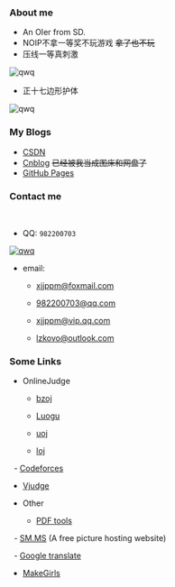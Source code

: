### About me
- An OIer from SD.
- NOIP不拿一等奖不玩游戏 ~~拿了也不玩~~
- 压线一等真刺激

![qwq](http://images.cnblogs.com/cnblogs_com/NuclearSubmarines/1013327/o_QWQ.gif)

- 正十七边形护体

![qwq](http://images.cnblogs.com/cnblogs_com/NuclearSubmarines/1098093/o_17.png)

### My Blogs
- [CSDN](http://blog.csdn.net/nuclearsubmarines/)
- [Cnblog](http://www.cnblogs.com/NuclearSubmarines/) ~~已经被我当成图床和网盘了~~ 
- [GitHub Pages](https://zzlzk.github.io/)

### Contact me
 
- QQ: `982200703`

<a target="_blank" href="http://wpa.qq.com/msgrd?v=3&uin=982200703&site=qq&menu=yes"><img border="0" src="http://wpa.qq.com/pa?p=2:982200703:51" alt="qwq" title="qwq"/></a>
 
- email:
 
  - xjjppm@foxmail.com
 
  - 982200703@qq.com
 
  - xjjppm@vip.qq.com
 
  - lzkovo@outlook.com
 
 ### Some Links
 
 - OnlineJudge
 
   -  [bzoj](http://www.lydsy.com/JudgeOnline/problemset.php/)
 
   -  [Luogu](http://www.luogu.org/)
 
   -  [uoj](http://uoj.ac/)
  
   -  [loj](http://loj.ac/)
  
   -  [Codeforces](http://codeforces.com/)
  
   -  [Vjudge](http://vjudge.net/)
 
 - Other
 
   -  [PDF tools](https://pdfcandy.com/)
  
   -  [SM.MS](http://sm.ms) (A free picture hosting website)
  
   -  [Google translate](https://translate.google.cn/)
  
   -  [MakeGirls](http://make.girls.moe/#/)
